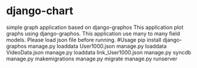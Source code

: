 # django-chart
simple graph application based on django-graphos
This application plot graphs using django-graphos. This application use many to many field models. Please load json file before running.
#Usage
pip install django-graphos
manage.py loaddata User1000.json
manage.py loaddata VideoData.json
manage.py loaddata link_User1000.json
manage.py syncdb
manage.py makemigrations
manage.py migrate
manage.py runserver
